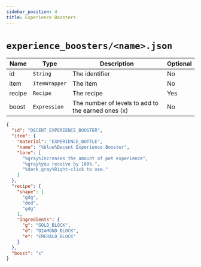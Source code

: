 ```yaml
---
sidebar_position: 4
title: Experience Boosters
---
```


# `experience_boosters/<name>.json`

| Name | Type | Description | Optional |
| --- | --- | --- | --- |
| id | `String` | The identifier | No |
| item | `ItemWrapper` | The item | No |
| recipe | `Recipe` | The recipe | Yes |
| boost | `Expression` | The number of levels to add to the earned ones (x) | No |

```json
{
  "id": "DECENT_EXPERIENCE_BOOSTER",
  "item": {
    "material": "EXPERIENCE_BOTTLE",
    "name": "%blue%Decent Experience Booster",
    "lore": [
      "%gray%Increases the amount of pet experience",
      "%gray%you receive by 100%.",
      "%dark_gray%Right-click to use."
    ]
  },
  "recipe": {
    "shape": [
      "gdg",
      "ded",
      "gdg"
    ],
    "ingredients": {
      "g": "GOLD_BLOCK",
      "d": "DIAMOND_BLOCK",
      "e": "EMERALD_BLOCK"
    }
  },
  "boost": "x"
}
```
